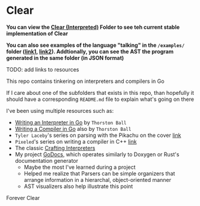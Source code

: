 # Clear

**You can view the [Clear (Interpreted)](/clear/README.md) Folder to see teh current stable implementation of Clear**

**You can also see examples of the language "talking" in the `/examples/` folder ([link1](./examples/00/00.log.md), [link2](./examples/01/01.log.md)). Addtionally, you can see the AST the program generated in the same folder (in JSON format)**

TODO: add links to resources

This repo contains tinkering on interpreters and compilers in Go

If I care about one of the subfolders that exists in this repo, than hopefully it should have a corresponding `README.md` file to explain what's going on there

I've been using multiple resources such as:
- [Writing an Interpreter in Go](https://interpreterbook.com/) by `Thorston Ball`
- [Writing a Compiler in Go](https://compilerbook.com/) also by `Thorston Ball`
- `Tyler Laceby`'s series on parsing with the Pikachu on the cover [link](https://www.youtube.com/watch?v=V77J9l8N-P8&list=PL_2VhOvlMk4XDeq2eOOSDQMrbZj9zIU_b)
- `Pixeled`'s series on writing a compiler in C++ [link](https://www.youtube.com/watch?v=vcSijrRsrY0&list=PLUDlas_Zy_qC7c5tCgTMYq2idyyT241qs)
- The classic [Crafting Interpreters](https://craftinginterpreters.com/)
- My project [GoDocs](https://github.com/ajtroup1/AdamTroup-430-Project), which operates similarly to Doxygen or Rust's documentation generator
  - Maybe the most I've learned during a project
  - Helped me realize that Parsers can be simple organizers that arrange information in a hierarchal, object-oriented manner
  - AST visualizers also help illustrate this point

Forever Clear